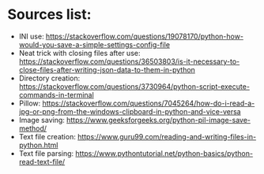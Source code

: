 # Sources list:

- INI use: https://stackoverflow.com/questions/19078170/python-how-would-you-save-a-simple-settings-config-file
- Neat trick with closing files after use: https://stackoverflow.com/questions/36503803/is-it-necessary-to-close-files-after-writing-json-data-to-them-in-python
- Directory creation: https://stackoverflow.com/questions/3730964/python-script-execute-commands-in-terminal
- Pillow: https://stackoverflow.com/questions/7045264/how-do-i-read-a-jpg-or-png-from-the-windows-clipboard-in-python-and-vice-versa
- Image saving: https://www.geeksforgeeks.org/python-pil-image-save-method/
- Text file creation: https://www.guru99.com/reading-and-writing-files-in-python.html
- Text file parsing: https://www.pythontutorial.net/python-basics/python-read-text-file/
